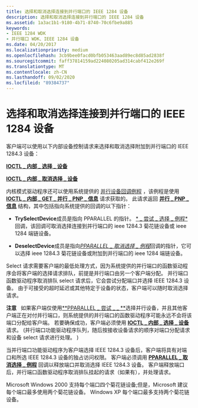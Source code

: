 ```yaml
---
title: 选择和取消选择连接到并行端口的 IEEE 1284 设备
description: 选择和取消选择连接到并行端口的 IEEE 1284 设备
ms.assetid: 1a3ac1b1-9180-4b71-8740-70c6fbe9a885
keywords:
- IEEE 1284 WDK
- 并行端口 WDK、IEEE 1284 设备
ms.date: 04/20/2017
ms.localizationpriority: medium
ms.openlocfilehash: 3cb9bee0facd0bfb053463aad89ec8d85ad2838f
ms.sourcegitcommit: faff37814159ad224080205ad314cabf412e269f
ms.translationtype: MT
ms.contentlocale: zh-CN
ms.lasthandoff: 09/02/2020
ms.locfileid: "89384737"
---
```

# <a name="selecting-and-deselecting-an-ieee-1284-device-attached-to-a-parallel-port"></a>选择和取消选择连接到并行端口的 IEEE 1284 设备





客户端可以使用以下内部设备控制请求来选择和取消选择附加到并行端口的 IEEE 1284.3 设备：

[**IOCTL \_ 内部 \_ 选择 \_ 设备**](/windows-hardware/drivers/ddi/parallel/ni-parallel-ioctl_internal_select_device)

[**IOCTL \_ 内部 \_ 取消选择 \_ 设备**](/windows-hardware/drivers/ddi/parallel/ni-parallel-ioctl_internal_deselect_device)

内核模式驱动程序还可以使用系统提供的 [并行设备回调例程](/windows-hardware/drivers/ddi/index) ，该例程是使用 [**IOCTL \_ 内部 \_ GET \_ 并行 \_ PNP \_ 信息**](/windows-hardware/drivers/ddi/parallel/ni-parallel-ioctl_internal_get_parallel_pnp_info) 请求获取的。 此请求返回 [**并行 \_ PNP \_ 信息**](/windows-hardware/drivers/ddi/parallel/ns-parallel-_parallel_pnp_information) 结构，其中包括指向系统提供的回调的以下指针：

-   **TrySelectDevice**成员是指向 PPARALLEL 的指针。 [* \_ 尝试 \_ 选择 \_ 例程*](/windows-hardware/drivers/ddi/parallel/nc-parallel-pparallel_try_select_routine)回调，该回调可取消选择连接到并行端口的 ieee 1284.3 菊花链设备或 ieee 1284 端链设备。

-   **DeselectDevice**成员是指向[*PPARALLEL \_ 取消选择 \_ 例程*](/windows-hardware/drivers/ddi/parallel/nc-parallel-pparallel_deselect_routine)回调的指针，它可以选择 ieee 1284.3 菊花链设备或附加到并行端口的 ieee 1284 端链设备。

Select 请求需要客户端的最低处理方式，因为系统提供的并行端口的函数驱动程序会将客户端的选择请求排队，前提是并行端口由另一个客户端分配。 并行端口函数驱动程序取消排队 select 请求后，它会尝试分配端口并选择 IEEE 1284.3 设备。 由于可接受的超时延迟或其他特定于设备的状态，客户端可以随时取消选择请求。

**注意**   如果客户端仅使用[**PPARALLEL \_ 尝试 \_ \_ **](/windows-hardware/drivers/ddi/parallel/nc-parallel-pparallel_try_select_routine)选择并行设备，并且其他客户端正在对付并行端口，则系统提供的并行端口的函数驱动程序可能永远不会将该端口分配给客户端。 若要确保成功，客户端必须使用 [**IOCTL \_ 内部 \_ 选择 \_ 设备**](/windows-hardware/drivers/ddi/parallel/ni-parallel-ioctl_internal_select_device) 请求。  (并行端口功能驱动程序队列，随后按接收设备请求的顺序对端口分配请求和设备 select 请求进行处理。 ) 

 

当并行端口功能驱动程序为客户端选择 IEEE 1284.3 设备后，客户端将具有对端口和所选 IEEE 1284.3 设备的独占访问权限。 客户端必须调用 [**PPARALLEL \_ 取消选择 \_ 例程**](/windows-hardware/drivers/ddi/parallel/nc-parallel-pparallel_deselect_routine) 回调以释放端口并取消选择 IEEE 1284.3 设备。 客户端释放端口后，并行端口函数驱动程序取消排队挂起的请求（如果有），并处理请求。

Microsoft Windows 2000 支持每个端口四个菊花链设备;但是，Microsoft 建议每个端口最多使用两个菊花链设备。 Windows XP 每个端口最多支持两个菊花链设备。

 

